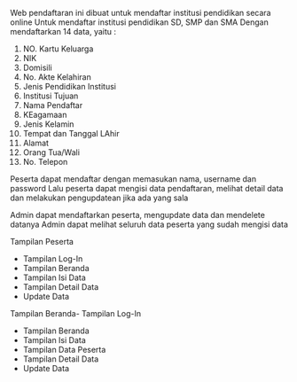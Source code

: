 Web pendaftaran ini dibuat untuk mendaftar institusi pendidikan secara online
Untuk mendaftar institusi pendidikan SD, SMP dan SMA
Dengan mendaftarkan 14 data, yaitu :
1. NO. Kartu Keluarga
2. NIK
3. Domisili
4. No. Akte Kelahiran
5. Jenis Pendidikan Institusi
6. Institusi Tujuan
7. Nama Pendaftar
8. KEagamaan
9. Jenis Kelamin
10. Tempat dan Tanggal LAhir
11. Alamat
12. Orang Tua/Wali
13. No. Telepon

Peserta dapat mendaftar dengan memasukan nama, username dan password
Lalu peserta dapat mengisi data pendaftaran, melihat detail data dan melakukan pengupdatean jika ada yang sala

Admin dapat mendaftarkan peserta, mengupdate data dan mendelete datanya
Admin dapat melihat seluruh data peserta yang sudah mengisi data

Tampilan Peserta
- Tampilan Log-In
- Tampilan Beranda
- Tampilan Isi Data
- Tampilan Detail Data
- Update Data

Tampilan Beranda- Tampilan Log-In
- Tampilan Beranda
- Tampilan Isi Data
- Tampilan Data Peserta
- Tampilan Detail Data
- Update Data
